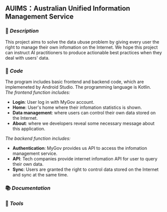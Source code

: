 ## AUIMS：Australian Unified Information Management Service

### :memo: *Description*
This project aims to solve the data ubuse problem by giving every user the right to manage their own infomation on the Internet. We hope this project can instruct AI practitioners to produce actionable best practices when they deal with users' data.

### :hammer: *Code*  
The program includes basic frontend and backend code, which are implemeneted by Android Studio. The programming language is Kotlin.  
*The frontend function includes:*    
- **Login**: User log in with MyGov account.  
- **Home**: User's home where their infomation statistics is shown.  
- **Data management**: where users can control their own data stored on the Internet.  
- **About**: where we developers reveal some necessary message about this application.  

*The backend function includes:*   
- **Authentication**: MyGov provides us API to access the infomation management service.  
- **API**: Tech companies provide internet infomation API for user to query their own data.  
- **Sync**: Users are granted the right to control data stored on the Internet and sync at the same time.  

### :books: *Documentation*



### :wrench: *Tools*

